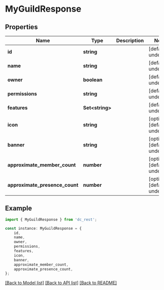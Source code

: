 # MyGuildResponse


## Properties

Name | Type | Description | Notes
------------ | ------------- | ------------- | -------------
**id** | **string** |  | [default to undefined]
**name** | **string** |  | [default to undefined]
**owner** | **boolean** |  | [default to undefined]
**permissions** | **string** |  | [default to undefined]
**features** | **Set&lt;string&gt;** |  | [default to undefined]
**icon** | **string** |  | [optional] [default to undefined]
**banner** | **string** |  | [optional] [default to undefined]
**approximate_member_count** | **number** |  | [optional] [default to undefined]
**approximate_presence_count** | **number** |  | [optional] [default to undefined]

## Example

```typescript
import { MyGuildResponse } from 'dc_rest';

const instance: MyGuildResponse = {
    id,
    name,
    owner,
    permissions,
    features,
    icon,
    banner,
    approximate_member_count,
    approximate_presence_count,
};
```

[[Back to Model list]](../README.md#documentation-for-models) [[Back to API list]](../README.md#documentation-for-api-endpoints) [[Back to README]](../README.md)
